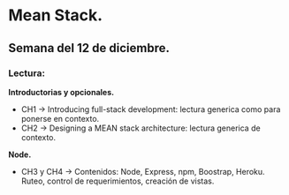 # Mean Stack.

## Semana del 12 de diciembre.

### Lectura:

**Introductorias y opcionales.**

* CH1 -> Introducing full-stack development: lectura generica como para ponerse en contexto.
* CH2 -> Designing a MEAN stack architecture: lectura generica de contexto.

**Node.**

* CH3 y CH4 -> Contenidos: Node, Express, npm, Boostrap, Heroku. Ruteo, control de requerimientos, creación de vistas.

